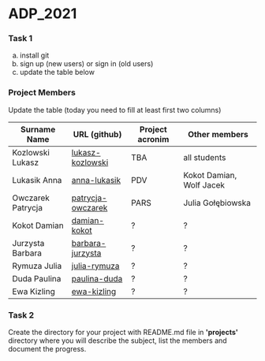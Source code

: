 # ADP_2021
### Task 1
<ol type="a">
  <li>install git</li>
  <li>sign up (new users) or sign in (old users)</li>
  <li>update the table below</li>
</ol>

### Project Members
Update the table (today you need to fill at least first two columns)

| Surname Name | URL (github) | Project acronim | Other members |
| --- | --- | --- | --- |
| Kozlowski Lukasz | [lukasz-kozlowski](https://github.com/lukasz-kozlowski) | TBA | all students |
| Lukasik Anna | [anna-lukasik](https://github.com/Aniczk) | PDV | Kokot Damian, Wolf Jacek |
| Owczarek Patrycja | [patrycja-owczarek](https://github.com/OwczarekP) | PARS | Julia Gołębiowska |
| Kokot Damian | [damian-kokot](https://github.com/damkotdo) | ? | ? |
| Jurzysta Barbara | [barbara-jurzysta](https://github.com/barbarajurzysta) | ? | ? |
| Rymuza Julia | [julia-rymuza](https://github.com/Julia820) | ? | ? |
| Duda Paulina | [paulina-duda](https://github.com/pd410668) | ? | ? |
| Ewa Kizling | [ewa-kizling](https://github.com/EwaKiz) | ? | ? |

### Task 2
Create the directory for your project with README.md file in <b>'projects'</b> directory where you will describe the subject, 
list the members and document the progress.
